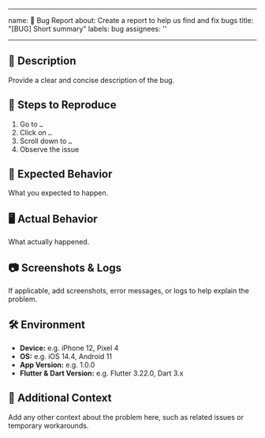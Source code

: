 <!-- .github/ISSUE_TEMPLATE/bug_report.md -->
---
name: 🐛 Bug Report
about: Create a report to help us find and fix bugs
title: "[BUG] Short summary"
labels: bug
assignees: ''

---

## 🐞 Description
Provide a clear and concise description of the bug.

## 🔄 Steps to Reproduce
1. Go to `…`
2. Click on `…`
3. Scroll down to `…`
4. Observe the issue

## 🎯 Expected Behavior
What you expected to happen.

## 🖥️ Actual Behavior
What actually happened.

## 📷 Screenshots & Logs
If applicable, add screenshots, error messages, or logs to help explain the problem.

## 🛠️ Environment
- **Device:** e.g. iPhone 12, Pixel 4
- **OS:** e.g. iOS 14.4, Android 11
- **App Version:** e.g. 1.0.0
- **Flutter & Dart Version:** e.g. Flutter 3.22.0, Dart 3.x

## 🔗 Additional Context
Add any other context about the problem here, such as related issues or temporary workarounds.
